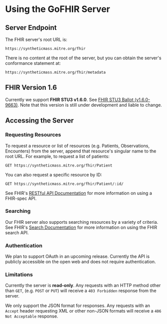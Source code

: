 # Using the GoFHIR Server

## Server Endpoint

The FHIR server's root URL is:

```
https://syntheticmass.mitre.org/fhir
```
There is no content at the root of the server, but you can obtain the server's conformance statement at:

```
https://syntheticmass.mitre.org/fhir/metadata
```

## FHIR Version 1.6
Currently we support **FHIR STU3 v1.6.0**. See [FHIR STU3 Ballot (v1.6.0-9663)](http://hl7.org/fhir/2016Sep/index.html). Note that this version is still under development and liable to change.

## Accessing the Server

### Requesting Resources

To request a resource or list of resources (e.g. Patients, Observations, Encounters) from the server, append that resource's singular name to the root URL. For example, to request a list of patients:

```
GET https://syntheticmass.mitre.org/fhir/Patient
```

You can also request a specific resource by ID:

```
GET https://syntheticmass.mitre.org/fhir/Patient/:id/
```

See FHIR's [RESTful API Documentation](http://hl7.org/fhir/2016Sep/http.html) for more information on using a FHIR-spec API.

### Searching

Our FHIR server also supports searching resources by a variety of criteria. See FHIR's [Search Documentation](http://hl7.org/fhir/2016Sep/search.html) for more information on using the FHIR search API.

### Authentication

We plan to support OAuth in an upcoming release. Currently the API is publicly accessible on the open web and does not require authentication.

### Limitations


Currently the server is **read-only**. Any requests with an HTTP method other than `GET`, (e.g. `POST` or `PUT`) will receive a `403 Forbidden` response from the server.

We only support the JSON format for responses. Any requests with an `Accept` header requesting XML or other non-JSON formats will receive a `406 Not Acceptable` response.


